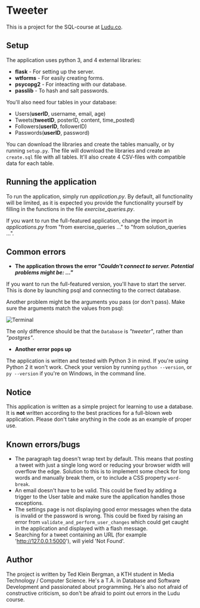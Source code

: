 # Tweeter

This is a project for the SQL-course at [Ludu.co](https://www.ludu.co/course/lar-dig-sql).


## Setup

The application uses python 3, and 4 external libraries:
* **flask** - For setting up the server.
* **wtforms** - For easily creating forms.
* **psycopg2** - For inteacting with our database.
* **passlib** - To hash and salt passwords.


You'll also need four tables in your database:
* Users(**userID**, username, email, age)
* Tweets(**tweetID**, posterID, content, time_posted)
* Followers(**userID**, followerID)
* Passwords(**userID**, password)


You can download the libraries and create the tables manually, or by running `setup.py`. The file will download the libraries and create an `create.sql` file with all tables. It'll also create 4 CSV-files with compatible data for each table.


## Running the application

To run the application, simply run _application.py_. By default, all functionality will be limited, as it is expected you provide the functionality yourself by filling in the functions in the file _exercise_queries.py_.

If you want to run the full-featured application, change the import in _applications.py_ from "from exercise_queries ..." to "from solution_queries ...". 

## Common errors
* **The application throws the error _"Couldn't connect to server. Potential problems might be: ..."_**

If you want to run the full-featured version, you'll have to start the server. This is done by launching psql and connecting to the correct database.

Another problem might be the arguments you pass (or don't pass). Make sure the arguments match the values from psql:

![Terminal](https://i.imgur.com/tKTUkpG.png)

The only difference should be that the `Database` is _"tweeter"_, rather than _"postgres"_.

* **Another error pops up**

The application is written and tested with Python 3 in mind. If you're using Python 2 it won't work. Check your version by running `python --version`, or `py --version` if you're on Windows, in the command line.

## Notice

This application is written as a simple project for learning to use a database. It is **not** written according to the best practices for a full-blown web application. Please don't take anything in the code as an example of proper use.

## Known errors/bugs

* The paragraph tag doesn't wrap text by default. This means that posting a tweet with just a single long word or reducing your browser width will overflow the edge. Solution to this is to implement some check for long words and manually break them, or to include a CSS property `word-break`.
* An email doesn't have to be valid. This could be fixed by adding a trigger to the User table and make sure the application handles those exceptions.
* The settings page is not displaying good error messages when the data is invalid or the password is wrong. This could be fixed by raising an error from `validate_and_perform_user_changes` which could get caught in the application and displayed with a flash message.
* Searching for a tweet containing an URL (for example 'http://127.0.0.1:5000'), will yield 'Not Found'.

## Author

The project is written by Ted Klein Bergman, a KTH student in Media Technology / Computer Science. He's a T.A. in Database and Software Development and passionated about programming. He's also not afraid of constructive criticism, so don't be afraid to point out errors in the Ludu course.
